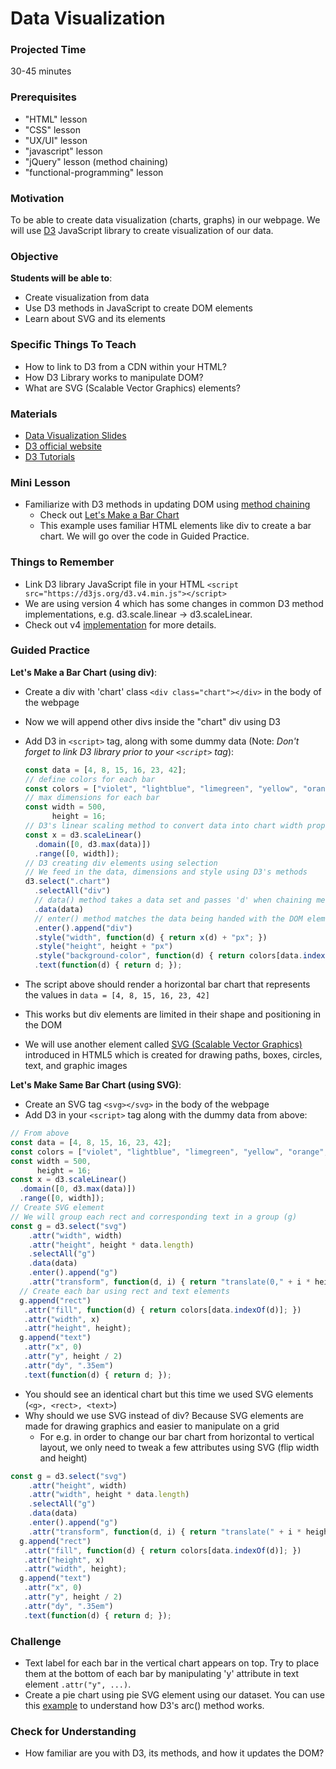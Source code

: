 # Data Visualization

### Projected Time
30-45 minutes

### Prerequisites
- "HTML" lesson
- "CSS" lesson
- "UX/UI" lesson
- "javascript" lesson
- "jQuery" lesson (method chaining)
- "functional-programming" lesson

### Motivation
To be able to create data visualization (charts, graphs) in our webpage. We will use [D3](https://d3js.org) JavaScript library to create visualization of our data.

### Objective
**Students will be able to**:
- Create visualization from data
- Use D3 methods in JavaScript to create DOM elements
- Learn about SVG and its elements

### Specific Things To Teach
- How to link to D3 from a CDN within your HTML?
- How D3 Library works to manipulate DOM?
- What are SVG (Scalable Vector Graphics) elements?

### Materials

- [Data Visualization Slides](https://drive.google.com/open?id=1qgFhrP5u70UgsTe_khB9nrUnlq-17zY4yjPzSphPCW8)
- [D3 official website](https://d3js.org)
- [D3 Tutorials](https://github.com/d3/d3/wiki/Tutorials)

### Mini Lesson

- Familiarize with D3 methods in updating DOM using [method chaining](http://alignedleft.com/tutorials/d3/chaining-methods)
  - Check out [Let's Make a Bar Chart](https://bost.ocks.org/mike/bar/)
  - This example uses familiar HTML elements like div to create a bar chart. We will go over the code in Guided Practice.

### Things to Remember

- Link D3 library JavaScript file in your HTML `<script src="https://d3js.org/d3.v4.min.js"></script>`
- We are using version 4 which has some changes in common D3 method implementations, e.g. d3.scale.linear -> d3.scaleLinear.
- Check out v4 [implementation](https://github.com/d3/d3/blob/master/CHANGES.md) for more details.

### Guided Practice
**Let's Make a Bar Chart (using div)**:
- Create a div with 'chart' class `<div class="chart"></div>` in the body of the webpage
- Now we will append other divs inside the "chart" div using D3
- Add D3 in `<script>` tag, along with some dummy data (Note: *Don't forget to link D3 library prior to your `<script>` tag*):
  ```javascript
  const data = [4, 8, 15, 16, 23, 42];
  // define colors for each bar
  const colors = ["violet", "lightblue", "limegreen", "yellow", "orange", "red"];
  // max dimensions for each bar
  const width = 500,
        height = 16;
  // D3's linear scaling method to convert data into chart width proportion
  const x = d3.scaleLinear()
    .domain([0, d3.max(data)])
    .range([0, width]);
  // D3 creating div elements using selection
  // We feed in the data, dimensions and style using D3's methods
  d3.select(".chart")
    .selectAll("div")
    // data() method takes a data set and passes 'd' when chaining methods together
    .data(data)
    // enter() method matches the data being handed with the DOM elements by creating new elements
    .enter().append("div")
    .style("width", function(d) { return x(d) + "px"; })
    .style("height", height + "px")
    .style("background-color", function(d) { return colors[data.indexOf(d)]; })
    .text(function(d) { return d; });
  ```
- The script above should render a horizontal bar chart that represents the values in `data = [4, 8, 15, 16, 23, 42]`

- This works but div elements are limited in their shape and positioning in the DOM
- We will use another element called [SVG (Scalable Vector Graphics)](https://www.tutorialspoint.com/html5/html5_svg.htm) introduced in HTML5 which is created for drawing paths, boxes, circles, text, and graphic images

**Let's Make Same Bar Chart (using SVG)**:
- Create an SVG tag `<svg></svg>` in the body of the webpage
- Add D3 in your `<script>` tag along with the dummy data from above:
```javascript
// From above
const data = [4, 8, 15, 16, 23, 42];
const colors = ["violet", "lightblue", "limegreen", "yellow", "orange", "red"];
const width = 500,
      height = 16;
const x = d3.scaleLinear()
  .domain([0, d3.max(data)])
  .range([0, width]);
// Create SVG element
// We will group each rect and corresponding text in a group (g)
const g = d3.select("svg")
    .attr("width", width)
    .attr("height", height * data.length)
    .selectAll("g")
    .data(data)
    .enter().append("g")
    .attr("transform", function(d, i) { return "translate(0," + i * height + ")"; });
  // Create each bar using rect and text elements
  g.append("rect")
   .attr("fill", function(d) { return colors[data.indexOf(d)]; })
   .attr("width", x)
   .attr("height", height);
  g.append("text")
   .attr("x", 0)
   .attr("y", height / 2)
   .attr("dy", ".35em")
   .text(function(d) { return d; });
```
- You should see an identical chart but this time we used SVG elements (`<g>, <rect>, <text>`)
- Why should we use SVG instead of div? Because SVG elements are made for drawing graphics and easier to manipulate on a grid
  - For e.g. in order to change our bar chart from horizontal to vertical layout, we only need to tweak a few attributes using SVG (flip width and height)
```javascript
const g = d3.select("svg")
    .attr("height", width)
    .attr("width", height * data.length)
    .selectAll("g")
    .data(data)
    .enter().append("g")
    .attr("transform", function(d, i) { return "translate(" + i * height + ", " + (width - x(d)) + ")"; });
  g.append("rect")
   .attr("fill", function(d) { return colors[data.indexOf(d)]; })
   .attr("height", x)
   .attr("width", height);
  g.append("text")
   .attr("x", 0)
   .attr("y", height / 2)
   .attr("dy", ".35em")
   .text(function(d) { return d; });
```

### Challenge

- Text label for each bar in the vertical chart appears on top. Try to place them at the bottom of each bar by manipulating 'y' attribute in text element `.attr("y", ...)`.
- Create a pie chart using pie SVG element using our dataset. You can use this [example](https://bl.ocks.org/mbostock/3887235) to understand how D3's arc() method works.

### Check for Understanding

- How familiar are you with D3, its methods, and how it updates the DOM?
